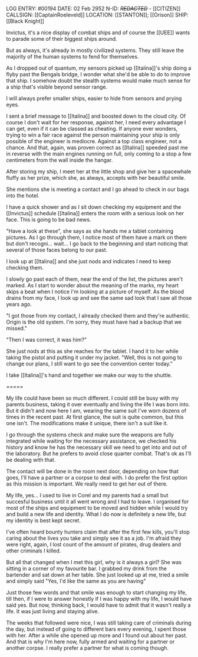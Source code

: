 LOG ENTRY: #00194
DATE: 02 Feb 2952
N-ID: *~~REDACTED~~* - [[CITIZEN]]
CALLSIGN: [[CaptainRoeleveld]]
LOCATION: [[STANTON]]; [[Orison]]
SHIP: [[Black Knight]]

  

Invictus, it's a nice display of combat ships and of course the [[UEE]] wants to parade some of their biggest ships around.

But as always, it's already in mostly civilized systems. They still leave the majority of the human systems to fend for themselves.  

As I dropped out of quantum, my sensors picked up [[Italina]]'s ship doing a flyby past the Bengals bridge, I wonder what she'd be able to do to improve that ship. I somehow doubt the stealth systems would make much sense for a ship that's visible beyond sensor range.

I will always prefer smaller ships, easier to hide from sensors and prying eyes.  

I sent a brief message to [[Italina]] and boosted down to the cloud city. Of course I don't wait for her response, against her, I need every advantage I can get, even if it can be classed as cheating. If anyone ever wonders, trying to win a fair race against the person maintaining your ship is only possible of the engineer is mediocre. Against a top class engineer, not a chance. And that, again, was proven correct as [[Italina]] speeded past me in reverse with the main engines running on full, only coming to a stop a few centimeters from the wall inside the hangar.  

After storing my ship, I meet her at the little shop and give her a spacewhale fluffy as her prize, which she, as always, accepts with her beautiful smile.  

She mentions she is meeting a contact and I go ahead to check in our bags into the hotel.  

I have a quick shower and as I sit down checking my equipment and the [[Invictus]] schedule [[Italina]] enters the room with a serious look on her face. This is going to be bad news.

"Have a look at these", she says as she hands me a tablet containing pictures. As I go through them, I notice most of them have a mark on them but don't recogni... wait... I go back to the beginning and start noticing that several of those faces belong to our past.

I look up at [[Italina]] and she just nods and indicates I need to keep checking them.  

I slowly go past each of them, near the end of the list, the pictures aren't marked. As I start to wonder about the meaning of the marks, my heart skips a beat when I notice I'm looking at a picture of myself. As the blood drains from my face, I look up and see the same sad look that I saw all those years ago.  

"I got those from my contact, I already checked them and they're authentic. Origin is the old system. I'm sorry, they must have had a backup that we missed."  

"Then I was correct, it was him?"  

She just nods at this as she reaches for the tablet. I hand it to her while taking the pistol and putting it under my jacket. "Well, this is not going to change our plans, I still want to go see the convention center today."  

I take [[Italina]]'s hand and together we make our way to the shuttle.  

=====  

My life could have been so much different. I could still be busy with my parents business, taking it over eventually and living the life I was born into. But it didn't and now here I am, wearing the same suit I've worn dozens of times in the recent past. At first glance, the suit is quite common, but this one isn't. The modifications make it unique, there isn't a suit like it.  

I go through the systems check and make sure the weapons are fully integrated while waiting for the necessary assistance, we checked his history and know he has the necessary skill we need to get into and out of the laboratory. But he prefers to avoid close quarter combat. That's ok as I'll be dealing with that.

The contact will be done in the room next door, depending on how that goes, I'll have a partner or a corpse to deal with. I do prefer the first option as this mission is important. We really need to get her out of there.  

My life, yes... I used to live in Corel and my parents had a small but succesful business until it all went wrong and I had to leave. I organised for most of the ships and equipment to be moved and hidden while I would try and build a new life and identity. What I do now is definitely a new life, but my identity is best kept secret.  

I've often heard bounty hunters claim that after the first few kills, you'll stop caring about the lives you take and simply see it as a job. I'm afraid they were right, again, I lost count of the amount of pirates, drug dealers and other criminals I killed.  

But all that changed when I met this girl, why is it always a girl? She was sitting in a corner of my favourite bar. I grabbed my drink from the bartender and sat down at her table. She just looked up at me, tried a smile and simply said "Yes, I'd like the same as you are having"  

Just those few words and that smile was enough to start changing my life, till then, if I were to answer honestly if I was happy with my life, I would have said yes. But now, thinking back, I would have to admit that it wasn't really a life. It was just living and staying alive.  

The weeks that followed were nice, I was still taking care of criminals during the day, but instead of going to different bars every evening, I spent those with her. After a while she opened up more and I found out about her past. And that is why I'm here now, fully armed and waiting for a partner or another corpse. I really prefer a partner for what is coming though.